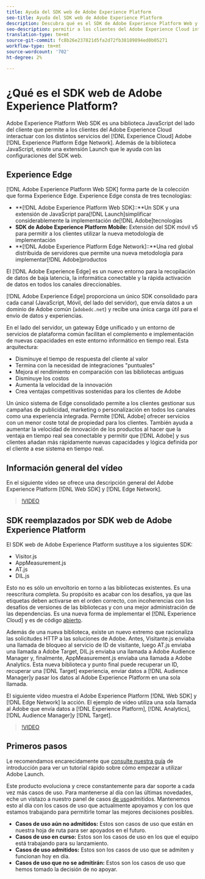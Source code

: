```yaml
---
title: Ayuda del SDK web de Adobe Experience Platform
seo-title: Ayuda del SDK web de Adobe Experience Platform
description: Descubra qué es el SDK de Adobe Experience Platform Web y cómo se puede utilizar.
seo-description: permitir a los clientes del Adobe Experience Cloud interactuar con los distintos servicios del Experience Cloud.
translation-type: tm+mt
source-git-commit: fc8b26e237821d5fa2d72fb38189894ed0b05271
workflow-type: tm+mt
source-wordcount: '702'
ht-degree: 2%

---
```



# ¿Qué es el SDK web de Adobe Experience Platform?

Adobe Experience Platform Web SDK es una biblioteca JavaScript del lado del cliente que permite a los clientes del Adobe Experience Cloud interactuar con los distintos servicios del [!DNL Experience Cloud] Adobe [!DNL Experience Platform Edge Network]. Además de la biblioteca JavaScript, existe una extensión [](https://docs.adobe.com/content/help/es-ES/launch/using/extensions-ref/adobe-extension/aep-extension/overview.html) Launch que le ayuda con las configuraciones del SDK web.

## Experience Edge

[!DNL Adobe Experience Platform Web SDK] forma parte de la colección que forma Experience Edge. Experience Edge consta de tres tecnologías:

* **[!DNL Adobe Experience Platform Web SDK]::**Un SDK y una extensión de JavaScript para[!DNL Launch]simplificar considerablemente la implementación de[!DNL Adobe]tecnologías
* **SDK de Adobe Experience Platform Mobile:** Extensión del SDK móvil v5 para permitir a los clientes utilizar la nueva metodología de implementación
* **[!DNL Adobe Experience Platform Edge Network]::**Una red global distribuida de servidores que permite una nueva metodología para implementar[!DNL Adobe]productos

El [!DNL Adobe Experience Edge] es un nuevo entorno para la recopilación de datos de baja latencia, la informática conectable y la rápida activación de datos en todos los canales direccionables.

[!DNL Adobe Experience Edge] proporciona un único SDK consolidado para cada canal (JavaScript, Móvil, del lado del servidor), que envía datos a un dominio de Adobe común (`adobedc.net`) y recibe una única carga útil para el envío de datos y experiencias.

En el lado del servidor, un gateway Edge unificado y un entorno de servicios de plataforma común facilitan el complemento e implementación de nuevas capacidades en este entorno informático en tiempo real.  Esta arquitectura:

* Disminuye el tiempo de respuesta del cliente al valor
* Termina con la necesidad de integraciones &quot;puntuales&quot;
* Mejora el rendimiento en comparación con las bibliotecas antiguas
* Disminuye los costos
* Aumenta la velocidad de la innovación
* Crea ventajas competitivas sostenidas para los clientes de Adobe

Un único sistema de Edge consolidado permite a los clientes gestionar sus campañas de publicidad, marketing o personalización en todos los canales como una experiencia integrada.  Permite [!DNL Adobe] ofrecer servicios con un menor coste total de propiedad para los clientes.  También ayuda a aumentar la velocidad de innovación de los productos al hacer que la ventaja en tiempo real sea conectable y permitir que [!DNL Adobe] y sus clientes añadan más rápidamente nuevas capacidades y lógica definida por el cliente a ese sistema en tiempo real.

## Información general del vídeo

En el siguiente vídeo se ofrece una descripción general del Adobe Experience Platform [!DNL Web SDK] y [!DNL Edge Network].

>[!VIDEO](https://video.tv.adobe.com/v/34141?quality=12&learn=on)

## SDK reemplazados por SDK web de Adobe Experience Platform

El SDK web de Adobe Experience Platform sustituye a los siguientes SDK:

* Visitor.js
* AppMeasurement.js
* AT.js
* DIL.js

Esto no es sólo un envoltorio en torno a las bibliotecas existentes. Es una reescritura completa. Su propósito es acabar con los desafíos, ya que las etiquetas deben activarse en el orden correcto, con incoherencias con los desafíos de versiones de las bibliotecas y con una mejor administración de las dependencias. Es una nueva forma de implementar el [!DNL Experience Cloud] y es de código [abierto](https://github.com/adobe/alloy).

Además de una nueva biblioteca, existe un nuevo extremo que racionaliza las solicitudes HTTP a las soluciones de Adobe. Antes, Visitante.js enviaba una llamada de bloqueo al servicio de ID de visitante, luego AT.js enviaba una llamada a Adobe Target, DIL.js enviaba una llamada a Adobe Audience Manager y, finalmente, AppMeasurement.js enviaba una llamada a Adobe Analytics. Esta nueva biblioteca y punto final puede recuperar un ID, recuperar una [!DNL Target] experiencia, enviar datos a [!DNL Audience Manager]y pasar los datos al Adobe Experience Platform en una sola llamada.

El siguiente vídeo muestra el Adobe Experience Platform [!DNL Web SDK] y [!DNL Edge Network] la acción. El ejemplo de vídeo utiliza una sola llamada al Adobe que envía datos a [!DNL Experience Platform], [!DNL Analytics], [!DNL Audience Manager]y [!DNL Target].

>[!VIDEO](https://video.tv.adobe.com/v/34148?quality=12&learn=on)

## Primeros pasos

Le recomendamos encarecidamente que [consulte nuestra guía](getting-started/quick-start-with-launch.md) de introducción para ver un tutorial rápido sobre cómo empezar a utilizar Adobe Launch.

Este producto evoluciona y crece constantemente para dar soporte a cada vez más casos de uso. Para mantenerse al día con las últimas novedades, eche un vistazo a nuestro panel de casos [de uso](https://github.com/adobe/alloy/projects/5)admitidos. Mantenemos esto al día con los casos de uso que actualmente apoyamos y con los que estamos trabajando para permitirle tomar las mejores decisiones posibles.

* **Casos de uso aún no admitidos:** Estos son casos de uso que están en nuestra hoja de ruta para ser apoyados en el futuro.
* **Casos de uso en curso:** Estos son los casos de uso en los que el equipo está trabajando para su lanzamiento.
* **Casos de uso admitidos:** Estos son los casos de uso que se admiten y funcionan hoy en día.
* **Casos de uso que no se admitirán:** Estos son los casos de uso que hemos tomado la decisión de no apoyar.
